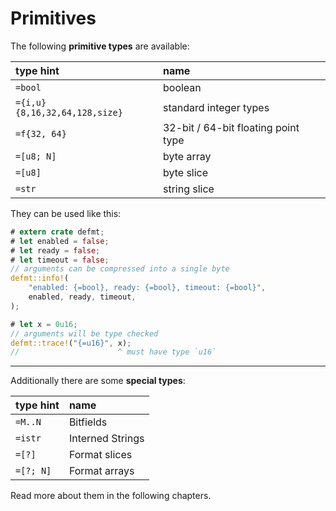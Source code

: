 # Primitives

The following **primitive types** are available:

| type hint                     | name                                |
| :---------------------------- | :---------------------------------- |
| `=bool`                       | boolean                             |
| `={i,u}{8,16,32,64,128,size}` | standard integer types              |
| `=f{32, 64}`                  | 32-bit / 64-bit floating point type |
| `=[u8; N]`                    | byte array                          |
| `=[u8]`                       | byte slice                          |
| `=str`                        | string slice                        |

They can be used like this:

``` rust
# extern crate defmt;
# let enabled = false;
# let ready = false;
# let timeout = false;
// arguments can be compressed into a single byte
defmt::info!(
    "enabled: {=bool}, ready: {=bool}, timeout: {=bool}",
    enabled, ready, timeout,
);

# let x = 0u16;
// arguments will be type checked
defmt::trace!("{=u16}", x);
//                      ^ must have type `u16`
```

---

Additionally there are some **special types**:

| type hint | name             |
| :-------- | :--------------- |
| `=M..N`   | Bitfields        |
| `=istr`   | Interned Strings |
| `=[?]`    | Format slices    |
| `=[?; N]` | Format arrays    |

Read more about them in the following chapters.
